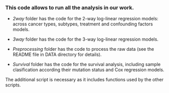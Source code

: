 ### This code allows to run all the analysis in our work.

- *2way* folder has the code for the 2-way log-linear regression models: across cancer types, subtypes, treatment and confounding factors models.

- *3way* folder has the code for the 3-way log-linear regression models.

- *Preprocessing* folder has the code to process the raw data (see the README file in DATA directory for details).

- *Survival* folder has the code for the survival analysis, including sample clasification according their mutation status and Cox regression models.

The additional script is necessary as it includes functions used by the other scripts.